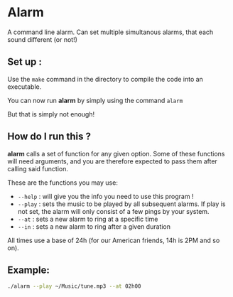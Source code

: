 # Alarm
A command line alarm. Can set multiple simultanous alarms, that each sound different (or not!)

## Set up :

Use the `make` command in the directory to compile the code into an executable.

You can now run **alarm** by simply using the command `alarm`

But that is simply not enough!

## How do I run this ?

**alarm** calls a set of function for any given option. Some of these functions will need arguments, and you are therefore expected to pass them after calling said function.

These are the functions you may use:

  - `--help` : will give you the info you need to use this program !
  - `--play` : sets the music to be played by all subsequent alarms. If play is not set, the alarm will only consist of a few pings by your system.
  - `--at` : sets a new alarm to ring at a specific time
  - `--in` : sets a new alarm to ring after a given duration

All times use a base of 24h (for our American friends, 14h is 2PM and so on).

## Example:

```bash
./alarm --play ~/Music/tune.mp3 --at 02h00
```
